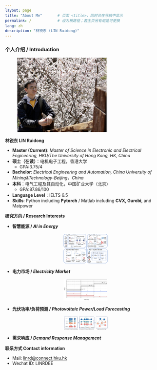 ```yaml
---
layout: page
title: "About Me"       # 页面 <title>，同时会在导航中显示
permalink: /            # 设为根路径；若主页另有用途可更换
lang: zh
description: "林锐东 (LIN Ruidong)"
---
```


### 个人介绍 / Introduction

<figure class="floatpic">
<img src="/images/LinRuidong2025-2.jpg" class="floatpic" width="293.3" height="243.6" alt="真的找不到合适的近照了">
</figure>


**林锐东 LIN Ruidong**
- **Master (Current)**: *Master of Science in Electronic and Electrical Engineering, HKU/The University of Hong Kong, HK, China*
- **硕士（在读）**：电机电子工程，香港大学
  - GPA:3.75/4
- **Bachelor**: *Electrical Engineering and Automation, China University of Mining&Technology-Beijing，China*
- **本科**：电气工程及其自动化，中国矿业大学（北京）
  - GPA:87.86/100
- **Language Level**：IELTS 6.5
- **Skills**: Python including **Pytorch** / Matlab including **CVX, Gurobi**, and Matpower


**研究方向 / Research Interests** 
- **智慧能源 / *AI in Energy***
  <img
    src="/images/PaperFig/OTL.png"
    alt="OTL"
    style="display:block; width:30%; height:auto; margin:1rem auto;"
    />
- **电力市场 / *Electricity Market***
  <img
    src="/images/PaperFig/Price_Quantity.png"
    alt="PQ"
    style="display:block; width:30%; height:auto; margin:1rem auto;"
    />

- **光伏功率/负荷预测 / *Photovoltaic Power/Load Forecasting***
  <img
    src="/images/PaperFig/PV Correlations.png"
    alt="PV"
    style="display:block; width:30%; height:auto; margin:1rem auto;"
    />
- **需求响应 / *Demand Response Management***

<!-- <br>这是我的[个人简历]() -->
**联系方式 Contact information**
- Mail: linrd@connect.hku.hk
- Wechat ID: LINRDEE
<!-- 
<br>**在全国大学生智能汽车竞赛、全国大学生节能减排社会实践与科技竞赛等各类专业竞赛中获国家级最高级奖项5项（4项为第一完成人）****国家级二等奖4项****国家级三等奖2项** -->
